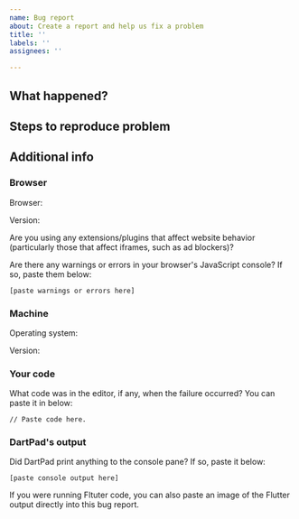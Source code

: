 ```yaml
---
name: Bug report
about: Create a report and help us fix a problem
title: ''
labels: ''
assignees: ''

---
```


<!-- 
    Thank you for using DartPad!

    If you haven't already, please check our troubleshooting guide for info
    on resolving common problems people may run into when using DartPad:
    
    https://dart.dev/tools/dartpad/troubleshoot

    If you're still having an issue, we'd like to help. By providing as much
    information as possible about your browser, machine, and experience,
    you can help us identify problems as quickly as possible.
-->

## What happened?

<!-- 
    Let us know what you expected to happen and what DartPad actually did.
    You're welcome to paste screenshots into this bug report if it will help
    us diagnose the problem.
-->

## Steps to reproduce problem

<!-- 
    Can you reliably reproduce the issue? If so, list the steps here.
-->

## Additional info

### Browser

Browser:

Version:

Are you using any extensions/plugins that affect website behavior
(particularly those that affect iframes, such as ad blockers)?

Are there any warnings or errors in your browser's JavaScript console?
If so, paste them below:

```
[paste warnings or errors here]
```

### Machine

Operating system:

Version:

### Your code

What code was in the editor, if any, when the failure occurred? You
can paste it in below:

```
// Paste code here.
```

### DartPad's output

Did DartPad print anything to the console pane? If so, paste it below:

```
[paste console output here]
```

If you were running Fltuter code, you can also paste an image of the
Flutter output directly into this bug report.
